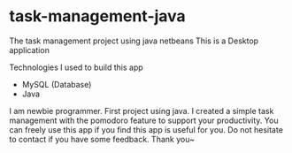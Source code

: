 # task-management-java
The task management project using java netbeans 
This is a Desktop application 

Technologies I used to build this app 
- MySQL (Database)
- Java

I am newbie programmer. First project using java. I created a simple task management with the pomodoro feature to support your productivity. 
You can freely use this app if you find this app is useful for you. Do not hesitate to contact if you have some feedback.
Thank you~
